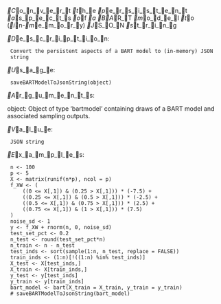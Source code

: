 _C_o_n_v_e_r_t _t_h_e _p_e_r_s_i_s_t_e_n_t _a_s_p_e_c_t_s _o_f _a _B_A_R_T _m_o_d_e_l _t_o (_i_n-_m_e_m_o_r_y) _J_S_O_N
_s_t_r_i_n_g

_D_e_s_c_r_i_p_t_i_o_n:

     Convert the persistent aspects of a BART model to (in-memory) JSON
     string

_U_s_a_g_e:

     saveBARTModelToJsonString(object)
     
_A_r_g_u_m_e_n_t_s:

  object: Object of type ‘bartmodel’ containing draws of a BART model
          and associated sampling outputs.

_V_a_l_u_e:

     JSON string

_E_x_a_m_p_l_e_s:

     n <- 100
     p <- 5
     X <- matrix(runif(n*p), ncol = p)
     f_XW <- (
         ((0 <= X[,1]) & (0.25 > X[,1])) * (-7.5) + 
         ((0.25 <= X[,1]) & (0.5 > X[,1])) * (-2.5) + 
         ((0.5 <= X[,1]) & (0.75 > X[,1])) * (2.5) + 
         ((0.75 <= X[,1]) & (1 > X[,1])) * (7.5)
     )
     noise_sd <- 1
     y <- f_XW + rnorm(n, 0, noise_sd)
     test_set_pct <- 0.2
     n_test <- round(test_set_pct*n)
     n_train <- n - n_test
     test_inds <- sort(sample(1:n, n_test, replace = FALSE))
     train_inds <- (1:n)[!((1:n) %in% test_inds)]
     X_test <- X[test_inds,]
     X_train <- X[train_inds,]
     y_test <- y[test_inds]
     y_train <- y[train_inds]
     bart_model <- bart(X_train = X_train, y_train = y_train)
     # saveBARTModelToJsonString(bart_model)
     
